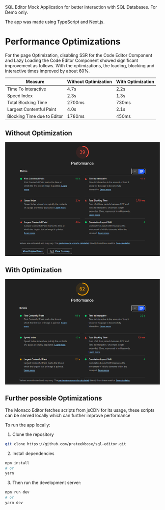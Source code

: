 SQL Editor Mock Application for better interaction with SQL Databases. For Demo only.

The app was made using TypeScript and Next.js.

# Performance Optimizations
For the page Optimization, disabling SSR for the Code Editor Component and Lazy Loading the Code Editor Component showed significant improvement as follows.
With the optimizations, the loading, blocking and interactive times improved by about 60%.

| Measure | Without Optimization | With Optimization |
|---------|-------------------|----------------------|
| Time To Interactive | 4.7s | 2.2s |
| Speed Index | 2.3s | 1.3s |
| Total Blocking Time | 2700ms | 730ms |
| Largest Contentful Paint | 4.0s | 2.1s |
| Blocking Time due to Editor | 1780ms | 450ms |

## Without Optimization
![results without optimization](./images/image2.png)

## With Optimization
![results with optimization](./images/image1.png)

## Further possible Optimizations
The Monaco Editor fetches scripts from jsCDN for its usage, these scripts can be served locally which can further improve performance

To run the app locally:

1. Clone the repository

```bash
git clone https://github.com/prateekbose/sql-editor.git
```

2. Install dependencies

```bash
npm install
# or
yarn
```

3. Then run the development server:

```bash
npm run dev
# or
yarn dev
```

